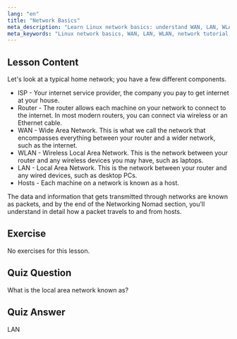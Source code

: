 ```yaml
---
lang: "en"
title: "Network Basics"
meta_description: "Learn Linux network basics: understand WAN, LAN, WLAN, routers, and hosts. Start your networking journey with this beginner's guide!"
meta_keywords: "Linux network basics, WAN, LAN, WLAN, network tutorial, beginner Linux, networking guide, Linux concepts"
---
```


## Lesson Content

Let's look at a typical home network; you have a few different components.

- ISP - Your internet service provider, the company you pay to get internet at your house.
- Router - The router allows each machine on your network to connect to the internet. In most modern routers, you can connect via wireless or an Ethernet cable.
- WAN - Wide Area Network. This is what we call the network that encompasses everything between your router and a wider network, such as the internet.
- WLAN - Wireless Local Area Network. This is the network between your router and any wireless devices you may have, such as laptops.
- LAN - Local Area Network. This is the network between your router and any wired devices, such as desktop PCs.
- Hosts - Each machine on a network is known as a host.

The data and information that gets transmitted through networks are known as packets, and by the end of the Networking Nomad section, you'll understand in detail how a packet travels to and from hosts.

## Exercise

No exercises for this lesson.

## Quiz Question

What is the local area network known as?

## Quiz Answer

LAN
